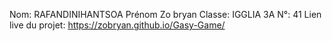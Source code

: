 Nom: RAFANDINIHANTSOA
Prénom Zo bryan
Classe: IGGLIA 3A
N°: 41
Lien live du projet: https://zobryan.github.io/Gasy-Game/
